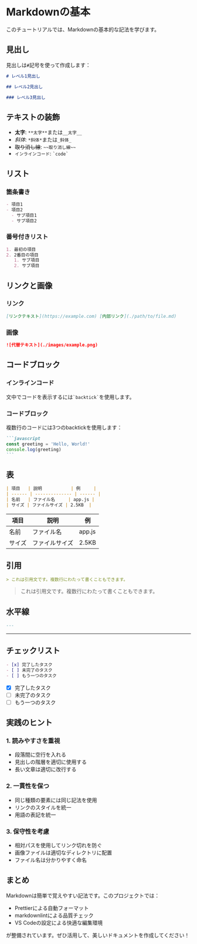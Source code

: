 # Markdownの基本

このチュートリアルでは、Markdownの基本的な記法を学びます。

## 見出し

見出しは`#`記号を使って作成します：

```markdown
# レベル1見出し

## レベル2見出し

### レベル3見出し
```

## テキストの装飾

- **太字**: `**太字**`または`__太字__`
- _斜体_: `*斜体*`または`_斜体_`
- ~~取り消し線~~: `~~取り消し線~~`
- `インラインコード`: `` `code` ``

## リスト

### 箇条書き

```markdown
- 項目1
- 項目2
  - サブ項目1
  - サブ項目2
```

### 番号付きリスト

```markdown
1. 最初の項目
2. 2番目の項目
   1. サブ項目
   2. サブ項目
```

## リンクと画像

### リンク

```markdown
[リンクテキスト](https://example.com) [内部リンク](./path/to/file.md)
```

### 画像

```markdown
![代替テキスト](./images/example.png)
```

## コードブロック

### インラインコード

文中でコードを表示するには`` `backtick` ``を使用します。

### コードブロック

複数行のコードには3つのbacktickを使用します：

````markdown
```javascript
const greeting = 'Hello, World!'
console.log(greeting)
```
````

## 表

```markdown
| 項目   | 説明           | 例     |
| ------ | -------------- | ------ |
| 名前   | ファイル名     | app.js |
| サイズ | ファイルサイズ | 2.5KB  |
```

| 項目   | 説明           | 例     |
| ------ | -------------- | ------ |
| 名前   | ファイル名     | app.js |
| サイズ | ファイルサイズ | 2.5KB  |

## 引用

```markdown
> これは引用文です。複数行にわたって書くこともできます。
```

> これは引用文です。複数行にわたって書くこともできます。

## 水平線

```markdown
---
```

---

## チェックリスト

```markdown
- [x] 完了したタスク
- [ ] 未完了のタスク
- [ ] もう一つのタスク
```

- [x] 完了したタスク
- [ ] 未完了のタスク
- [ ] もう一つのタスク

## 実践のヒント

### 1. 読みやすさを重視

- 段落間に空行を入れる
- 見出しの階層を適切に使用する
- 長い文章は適切に改行する

### 2. 一貫性を保つ

- 同じ種類の要素には同じ記法を使用
- リンクのスタイルを統一
- 用語の表記を統一

### 3. 保守性を考慮

- 相対パスを使用してリンク切れを防ぐ
- 画像ファイルは適切なディレクトリに配置
- ファイル名は分かりやすく命名

## まとめ

Markdownは簡単で覚えやすい記法です。このプロジェクトでは：

- Prettierによる自動フォーマット
- markdownlintによる品質チェック
- VS Codeの設定による快適な編集環境

が整備されています。ぜひ活用して、美しいドキュメントを作成してください！
